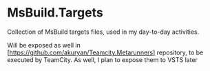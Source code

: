 # MsBuild.Targets
Collection of MsBuild targets files, used in my day-to-day activities.

Will be exposed as well in [https://github.com/akuryan/Teamcity.Metarunners] repository, to be executed by TeamCity. As well, I plan to expose them to VSTS later
